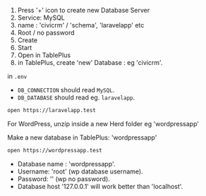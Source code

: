 1. Press '+' icon to create new Database Server
2. Service: MySQL
3. name : 'civicrm' / 'schema', 'laravelapp' etc
4. Root / no password
5. Create
6. Start
7. Open in TablePlus
8. in TablePlus, create 'new' Database : eg 'civicrm'.

in `.env` 

- `DB_CONNECTION` should read `MySQL`.
- `DB_DATABASE` should read eg. `laravelapp`.

```sh
open https://laravelapp.test
```

For WordPress, unzip inside a new Herd folder eg 'wordpressapp'

Make a new database in TablePlus: 'wordpressapp'

```sh
open https://wordpressapp.test
```

- Database name : 'wordpressapp'.
- Username: 'root' (wp database username).
- Password: '' (wp no password).
- Database host '127.0.0.1' will work better than 'localhost'.

